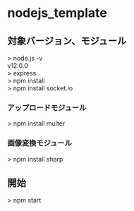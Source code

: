 # nodejs_template

## 対象バージョン、モジュール  
\> node.js -v  
v12.0.0  
\> express  
\> npm install  
\> npm install socket.io  

### アップロードモジュール
\> npm install multer  

### 画像変換モジュール
\> npm install sharp  

## 開始  
\> npm start  

